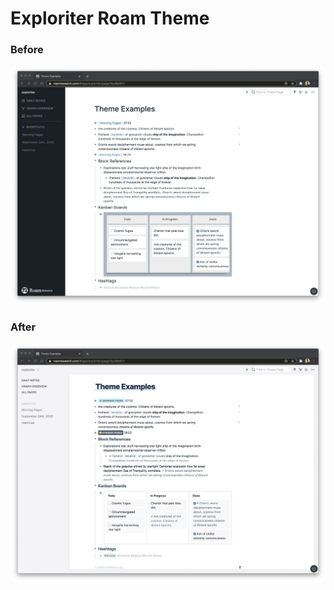 # Exploriter Roam Theme

### Before
![](https://github.com/exploriter/roam-themes/blob/master/exploriter/assets/before.png)

### After
![](https://github.com/exploriter/roam-themes/blob/master/exploriter/assets/after.png)
